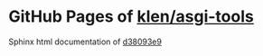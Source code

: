 GitHub Pages of [klen/asgi-tools](https://github.com/klen/asgi-tools.git)
===
Sphinx html documentation of [d38093e9](https://github.com/klen/asgi-tools/tree/d38093e94bf8836a86e7e4f356b8fa4c97930303)
